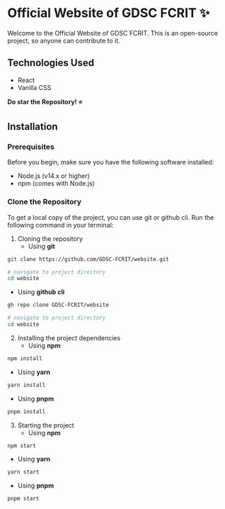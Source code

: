 # Official Website of GDSC FCRIT ✨

Welcome to the Official Website of GDSC FCRIT. This is an open-source project, so anyone can contribute to it.

## Technologies Used

- React
- Vanilla CSS

**Do star the Repository! ⭐**

## Installation

### Prerequisites

Before you begin, make sure you have the following software installed:

- Node.js (v14.x or higher)
- npm (comes with Node.js)

### Clone the Repository

To get a local copy of the project, you can use git or github cli. Run the following command in your terminal:

1. Cloning the repository
   - Using **git**

```bash
git clone https://github.com/GDSC-FCRIT/website.git

# navigate to project directory
cd website
```

- Using **github cli**

```bash
gh repo clone GDSC-FCRIT/website

# navigate to project directory
cd website
```

2. Installing the project dependencies
   - Using **npm**

```bash
npm install
```

- Using **yarn**

```bash
yarn install
```

- Using **pnpm**

```bash
pnpm install
```

3. Starting the project
   - Using **npm**

```bash
npm start
```

- Using **yarn**

```bash
yarn start
```

- Using **pnpm**

```bash
pnpm start
```
